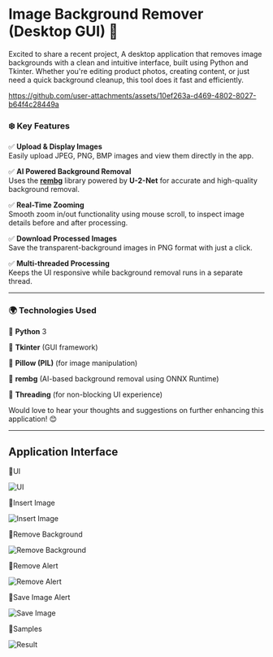 # Image Background Remover (Desktop GUI) 🚀 

Excited to share a recent project, A desktop application that removes image backgrounds with a clean and intuitive interface, built using Python and Tkinter. Whether you're editing product photos, creating content, or just need a quick background cleanup, this tool does it fast and efficiently.



https://github.com/user-attachments/assets/10ef263a-d469-4802-8027-b64f4c28449a




### ❄️ Key Features
✅ **Upload & Display Images**  
  Easily upload JPEG, PNG, BMP images and view them directly in the app.

✅ **AI Powered Background Removal**  
  Uses the [**rembg**](https://github.com/danielgatis/rembg) library powered by **U-2-Net** for accurate and high-quality background removal.

✅ **Real-Time Zooming**  
  Smooth zoom in/out functionality using mouse scroll, to inspect image details before and after processing.

✅ **Download Processed Images**  
  Save the transparent-background images in PNG format with just a click.

✅ **Multi-threaded Processing**  
  Keeps the UI responsive while background removal runs in a separate thread.

---

### 🌍 Technologies Used
🔹 **Python** 3

🔹 **Tkinter** (GUI framework)

🔹 **Pillow (PIL)** (for image manipulation)

🔹 **rembg** (AI-based background removal using ONNX Runtime)

🔹 **Threading** (for non-blocking UI experience)


Would love to hear your thoughts and suggestions on further enhancing this application! 😊

---

## Application Interface
🔹UI

![UI](https://github.com/user-attachments/assets/50625639-d82d-44a2-b626-64028110991c)

🔹Insert Image

![Insert Image](https://github.com/user-attachments/assets/882e395e-e5f2-4516-b3a1-1c8e162aace0)

🔹Remove Background

![Remove Background](https://github.com/user-attachments/assets/4fcb0a41-3ba2-40fe-abf0-54d4bbb75b0a)

🔹Remove Alert

![Remove Alert](https://github.com/user-attachments/assets/4f694796-d4b2-4394-8a7c-c7a37fa9cb36)

🔹Save Image Alert

![Save Image](https://github.com/user-attachments/assets/39cf5874-a2c0-4242-abd9-6c265a151b8a)

🔹Samples

![Result](https://github.com/user-attachments/assets/2be65b77-c673-48c5-aa72-6f8f8df5124b)




